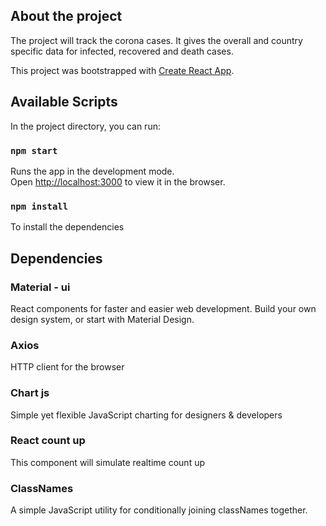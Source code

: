 ## About the project
The project will track the corona cases. It gives the overall and country specific data for infected, recovered and death cases.

This project was bootstrapped with [Create React App](https://github.com/facebook/create-react-app).

## Available Scripts
In the project directory, you can run:

### `npm start`

Runs the app in the development mode.<br />
Open [http://localhost:3000](http://localhost:3000) to view it in the browser.

### `npm install`
To install the dependencies

## Dependencies

### Material - ui
React components for faster and easier web development. Build your own design system, or start with Material Design.

### Axios
HTTP client for the browser 

### Chart js
Simple yet flexible JavaScript charting for designers & developers

### React count up
This component will simulate realtime count up

### ClassNames
A simple JavaScript utility for conditionally joining classNames together.
